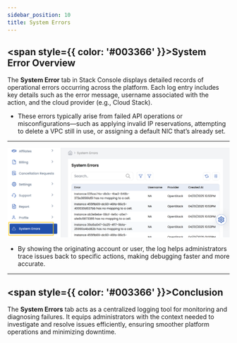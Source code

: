 ```yaml
---
sidebar_position: 10
title: System Errors
---
```


## <span style={{ color: '#003366' }}>System Error Overview</span>

The **System Error** tab in Stack Console displays detailed records of operational errors occurring across the platform. Each log entry includes key details such as the error message, username associated with the action, and the cloud provider (e.g., Cloud Stack).

- These errors typically arise from failed API operations or misconfigurations—such as applying invalid IP reservations, attempting to delete a VPC still in use, or assigning a default NIC that’s already set. 

-----

![System Error Log Overview](images/system_err.png)

- By showing the originating account or user, the log helps administrators trace issues back to specific actions, making debugging faster and more accurate.

-----

## <span style={{ color: '#003366' }}>Conclusion</span>

The **System Errors** tab acts as a centralized logging tool for monitoring and diagnosing failures. It equips administrators with the context needed to investigate and resolve issues efficiently, ensuring smoother platform operations and minimizing downtime.
